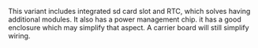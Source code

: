 This variant includes integrated sd card slot and RTC, which solves having additional modules.  It also has a power management chip. it has a good enclosure which may simplify that aspect. A carrier board will still simplify wiring. 